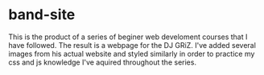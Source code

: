 # band-site
This is the product of a series of beginer web develoment courses that I have followed. The result is a webpage for the DJ GRiZ. I've added several images from his actual website and styled similarly in order to practice my css and js knowledge I've aquired throughout the series.